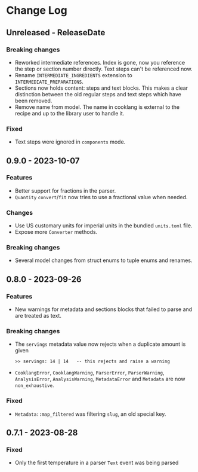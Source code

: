 # Change Log

## Unreleased - ReleaseDate
### Breaking changes
- Reworked intermediate references. Index is gone, now you reference the step
  or section number directly. Text steps can't be referenced now.
- Rename `INTERMEDIATE_INGREDIENTS` extension to `INTERMEDIATE_PREPARATIONS`.
- Sections now holds content: steps and text blocks. This makes a clear
  distinction between the old regular steps and text steps which have been
  removed.
- Remove name from model. The name in cooklang is external to the recipe and
  up to the library user to handle it.

### Fixed
- Text steps were ignored in `components` mode.

## 0.9.0 - 2023-10-07
### Features
- Better support for fractions in the parser.
- `Quantity` `convert`/`fit` now tries to use a fractional value when needed.

### Changes
- Use US customary units for imperial units in the bundled `units.toml` file.
- Expose more `Converter` methods.

### Breaking changes
- Several model changes from struct enums to tuple enums and renames.

## 0.8.0 - 2023-09-26
### Features
- New warnings for metadata and sections blocks that failed to parse and are
  treated as text.
### Breaking changes
- The `servings` metadata value now rejects when a duplicate amount is given
  ```
  >> servings: 14 | 14   -- this rejects and raise a warning
  ```
- `CooklangError`, `CooklangWarning`, `ParserError`, `ParserWarning`,
  `AnalysisError`, `AnalysisWarning`, `MetadataError` and `Metadata` are now
  `non_exhaustive`.
### Fixed
- `Metadata::map_filtered` was filtering `slug`, an old special key.

## 0.7.1 - 2023-08-28
### Fixed
- Only the first temperature in a parser `Text` event was being parsed
